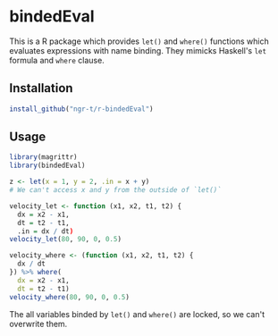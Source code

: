 bindedEval
===

This is a R package which provides `let()` and `where()` functions which evaluates expressions with name binding. They mimicks Haskell's `let` formula and `where` clause.

Installation
---
```R
install_github("ngr-t/r-bindedEval")
```

Usage
---

```R
library(magrittr)
library(bindedEval)

z <- let(x = 1, y = 2, .in = x + y)
# We can't access x and y from the outside of `let()`

velocity_let <- function (x1, x2, t1, t2) {
  dx = x2 - x1,
  dt = t2 - t1,
  .in = dx / dt)
velocity_let(80, 90, 0, 0.5)

velocity_where <- (function (x1, x2, t1, t2) {
  dx / dt
}) %>% where(
  dx = x2 - x1,
  dt = t2 - t1)
velocity_where(80, 90, 0, 0.5)
```

The all variables binded by `let()` and `where()` are locked, so we can't overwrite them.
